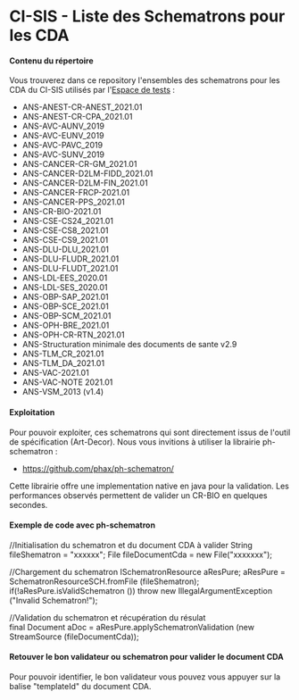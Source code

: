 # CI-SIS - Liste des Schematrons pour les CDA 

#### Contenu du répertoire ####
Vous trouverez dans ce repository l'ensembles des schematrons pour les CDA du CI-SIS  utilisés par l'[Espace de tests](https://interop.esante.gouv.fr/EVSClient/cda/validator.seam?standard=CDA-ASIP&extension=ASIP) :
- ANS-ANEST-CR-ANEST_2021.01
- ANS-ANEST-CR-CPA_2021.01
- ANS-AVC-AUNV_2019
- ANS-AVC-EUNV_2019 
- ANS-AVC-PAVC_2019
- ANS-AVC-SUNV_2019
- ANS-CANCER-CR-GM_2021.01
- ANS-CANCER-D2LM-FIDD_2021.01
- ANS-CANCER-D2LM-FIN_2021.01
- ANS-CANCER-FRCP-2021.01
- ANS-CANCER-PPS_2021.01
- ANS-CR-BIO-2021.01
- ANS-CSE-CS24_2021.01
- ANS-CSE-CS8_2021.01
- ANS-CSE-CS9_2021.01
- ANS-DLU-DLU_2021.01
- ANS-DLU-FLUDR_2021.01
- ANS-DLU-FLUDT_2021.01
- ANS-LDL-EES_2020.01
- ANS-LDL-SES_2020.01
- ANS-OBP-SAP_2021.01
- ANS-OBP-SCE_2021.01
- ANS-OBP-SCM_2021.01
- ANS-OPH-BRE_2021.01
- ANS-OPH-CR-RTN_2021.01
- ANS-Structuration minimale des documents de sante v2.9
- ANS-TLM_CR_2021.01
- ANS-TLM_DA_2021.01
- ANS-VAC-2021.01
- ANS-VAC-NOTE 2021.01
- ANS-VSM_2013 (v1.4)


#### Exploitation ####
Pour pouvoir exploiter, ces schematrons qui sont directement issus de l'outil de spécification (Art-Decor). 
Nous vous invitions à utiliser la librairie ph-schematron :
 -  https://github.com/phax/ph-schematron/

Cette librairie offre une implementation native en java pour la validation. 
Les performances observés permettent de valider un CR-BIO en quelques secondes.

#### Exemple de code avec ph-schematron ####

//Initialisation du schematron et du document CDA à valider
String fileShematron = "xxxxxx";
File fileDocumentCda = new File("xxxxxxx");

//Chargement du schematron
ISchematronResource aResPure;
aResPure = SchematronResourceSCH.fromFile (fileShematron);
 if(!aResPure.isValidSchematron ())
     throw new IllegalArgumentException ("Invalid Schematron!");
     
 //Validation du schematron et récupération du résulat    
 final Document aDoc =  aResPure.applySchematronValidation (new StreamSource (fileDocumentCda)); 


#### Retouver le bon validateur ou schematron pour valider le document CDA ####
Pour pouvoir identifier, le bon validateur vous pouvez vous appuyer sur la balise "templateId" du document CDA.





